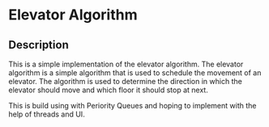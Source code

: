 ﻿# Elevator Algorithm

## Description

This is a simple implementation of the elevator algorithm. The elevator algorithm is a simple algorithm that is used to schedule the movement of an elevator. The algorithm is used to determine the direction in which the elevator should move and which floor it should stop at next.

This is build using with Periority Queues and hoping to implement with the help of threads and UI.